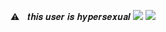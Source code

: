 ⚠︎ㅤ𝒕𝒉𝒊𝒔 𝒖𝒔𝒆𝒓 𝒊𝒔 𝒉𝒚𝒑𝒆𝒓𝒔𝒆𝒙𝒖𝒂𝒍
<img src="https://i.pinimg.com/736x/25/f6/a2/25f6a2f5f5ae407e17ba421da48dd2c5.jpg"/></div>
<img src="https://www.freeiconspng.com/uploads/lace-border-png-8.png"/></div>

